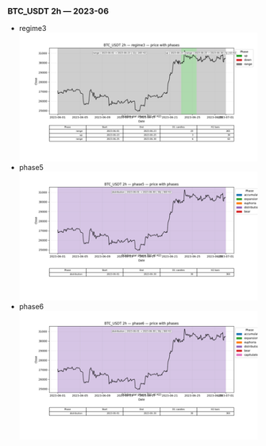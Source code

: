 ### BTC_USDT 2h — 2023-06

- regime3
![BTC_USDT_2h_regime3_2023-06_phase_price.png](outputs/fourier/phase_monthly/BTC_USDT/2h/2023/2023-06/BTC_USDT_2h_regime3_2023-06_phase_price.png)
- phase5
![BTC_USDT_2h_phase5_2023-06_phase_price.png](outputs/fourier/phase_monthly/BTC_USDT/2h/2023/2023-06/BTC_USDT_2h_phase5_2023-06_phase_price.png)
- phase6
![BTC_USDT_2h_phase6_2023-06_phase_price.png](outputs/fourier/phase_monthly/BTC_USDT/2h/2023/2023-06/BTC_USDT_2h_phase6_2023-06_phase_price.png)